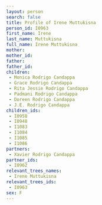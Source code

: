```yaml
---
layout: person
search: false
title: Profile of Irene Muttukisna
person_id: I0963
first_name: Irene
last_name: Muttukisna
full_name: Irene Muttukisna
mother: 
mother_id: 
father: 
father_id: 
children:
 - Monica Rodrigo Candappa
 - Grace Rodrigo Candappa
 - Rita Jessie Rodrigo Candappa
 - Padmani Rodrigo Candappa
 - Doreen Rodrigo Candappa
 - J.E. Rodrigo Candappa
children_ids:
 - I0958
 - I0948
 - I1083
 - I1084
 - I1085
 - I1086
partners:
 - Xavier Rodrigo Candappa
partner_ids:
 - I0962
relevant_trees_names:
 - Irene Muttukisna
relevant_trees_ids:
 - I0963
sex: F
---
```


